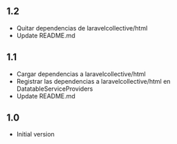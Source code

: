 ## 1.2
- Quitar dependencias de laravelcollective/html
- Update README.md

## 1.1
- Cargar dependencias a laravelcollective/html
- Registrar las dependencias a laravelcollective/html en DatatableServiceProviders
- Update README.md

## 1.0
- Initial version
